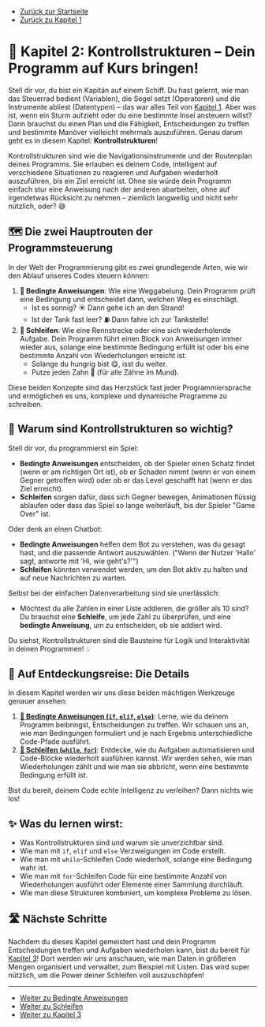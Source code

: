 - [Zurück zur Startseite](../Kapitel_0/Anfang_Lese_Mich.md)
- [Zurück zu Kapitel 1](../Kapitel_1/Kapitel_1.md)

# 🧭 Kapitel 2: Kontrollstrukturen – Dein Programm auf Kurs bringen!

Stell dir vor, du bist ein Kapitän auf einem Schiff. Du hast gelernt, wie man das Steuerrad bedient (Variablen), die Segel setzt (Operatoren) und die Instrumente abliest (Datentypen) – das war alles Teil von [Kapitel 1](Kapitel_1/Kapitel_1.md). Aber was ist, wenn ein Sturm aufzieht oder du eine bestimmte Insel ansteuern willst? Dann brauchst du einen Plan und die Fähigkeit, Entscheidungen zu treffen und bestimmte Manöver vielleicht mehrmals auszuführen. Genau darum geht es in diesem Kapitel: **Kontrollstrukturen**!

Kontrollstrukturen sind wie die Navigationsinstrumente und der Routenplan deines Programms. Sie erlauben es deinem Code, intelligent auf verschiedene Situationen zu reagieren und Aufgaben wiederholt auszuführen, bis ein Ziel erreicht ist. Ohne sie würde dein Programm einfach stur eine Anweisung nach der anderen abarbeiten, ohne auf irgendetwas Rücksicht zu nehmen – ziemlich langweilig und nicht sehr nützlich, oder? 😅

## 🗺️ Die zwei Hauptrouten der Programmsteuerung

In der Welt der Programmierung gibt es zwei grundlegende Arten, wie wir den Ablauf unseres Codes steuern können:

1.  **🚦 Bedingte Anweisungen**: Wie eine Weggabelung. Dein Programm prüft eine Bedingung und entscheidet dann, welchen Weg es einschlägt.
    *   Ist es sonnig? ☀️ Dann gehe ich an den Strand!
    *   Ist der Tank fast leer? ⛽ Dann fahre ich zur Tankstelle!
2.  **🔄 Schleifen**: Wie eine Rennstrecke oder eine sich wiederholende Aufgabe. Dein Programm führt einen Block von Anweisungen immer wieder aus, solange eine bestimmte Bedingung erfüllt ist oder bis eine bestimmte Anzahl von Wiederholungen erreicht ist.
    *   Solange du hungrig bist 😋, isst du weiter.
    *   Putze jeden Zahn 🦷 (für alle Zähne im Mund).

Diese beiden Konzepte sind das Herzstück fast jeder Programmiersprache und ermöglichen es uns, komplexe und dynamische Programme zu schreiben.

## 🤔 Warum sind Kontrollstrukturen so wichtig?

Stell dir vor, du programmierst ein Spiel:

*   **Bedingte Anweisungen** entscheiden, ob der Spieler einen Schatz findet (wenn er am richtigen Ort ist), ob er Schaden nimmt (wenn er von einem Gegner getroffen wird) oder ob er das Level geschafft hat (wenn er das Ziel erreicht).
*   **Schleifen** sorgen dafür, dass sich Gegner bewegen, Animationen flüssig ablaufen oder dass das Spiel so lange weiterläuft, bis der Spieler "Game Over" ist.

Oder denk an einen Chatbot:

*   **Bedingte Anweisungen** helfen dem Bot zu verstehen, was du gesagt hast, und die passende Antwort auszuwählen. ("Wenn der Nutzer 'Hallo' sagt, antworte mit 'Hi, wie geht's?'")
*   **Schleifen** könnten verwendet werden, um den Bot aktiv zu halten und auf neue Nachrichten zu warten.

Selbst bei der einfachen Datenverarbeitung sind sie unerlässlich:

*   Möchtest du alle Zahlen in einer Liste addieren, die größer als 10 sind? Du brauchst eine **Schleife**, um jede Zahl zu überprüfen, und eine **bedingte Anweisung**, um zu entscheiden, ob sie addiert wird.

Du siehst, Kontrollstrukturen sind die Bausteine für Logik und Interaktivität in deinen Programmen! 💡

## 🚀 Auf Entdeckungsreise: Die Details

In diesem Kapitel werden wir uns diese beiden mächtigen Werkzeuge genauer ansehen:

1.  **[🚦 Bedingte Anweisungen (`if`, `elif`, `else`)](./Bedingte_Anweisungen.md)**: Lerne, wie du deinem Programm beibringst, Entscheidungen zu treffen. Wir schauen uns an, wie man Bedingungen formuliert und je nach Ergebnis unterschiedliche Code-Pfade ausführt.
2.  **[🔄 Schleifen (`while`, `for`)](./Schleifen.md)**: Entdecke, wie du Aufgaben automatisieren und Code-Blöcke wiederholt ausführen kannst. Wir werden sehen, wie man Wiederholungen zählt und wie man sie abbricht, wenn eine bestimmte Bedingung erfüllt ist.

Bist du bereit, deinem Code echte Intelligenz zu verleihen? Dann nichts wie los!

## ✨ Was du lernen wirst:

*   Was Kontrollstrukturen sind und warum sie unverzichtbar sind.
*   Wie man mit `if`, `elif` und `else` Verzweigungen im Code erstellt.
*   Wie man mit `while`-Schleifen Code wiederholt, solange eine Bedingung wahr ist.
*   Wie man mit `for`-Schleifen Code für eine bestimmte Anzahl von Wiederholungen ausführt oder Elemente einer Sammlung durchläuft.
*   Wie man diese Strukturen kombiniert, um komplexe Probleme zu lösen.

## 🛣️ Nächste Schritte

Nachdem du dieses Kapitel gemeistert hast und dein Programm Entscheidungen treffen und Aufgaben wiederholen kann, bist du bereit für [Kapitel 3](../Kapitel_3/Kapitel_3.md)! Dort werden wir uns anschauen, wie man Daten in größeren Mengen organisiert und verwaltet, zum Beispiel mit Listen. Das wird super nützlich, um die Power deiner Schleifen voll auszuschöpfen!

---
- [Weiter zu Bedingte Anweisungen](./Bedingte_Anweisungen.md)
- [Weiter zu Schleifen](./Schleifen.md)
- [Weiter zu Kapitel 3](../Kapitel_3/Kapitel_3.md)